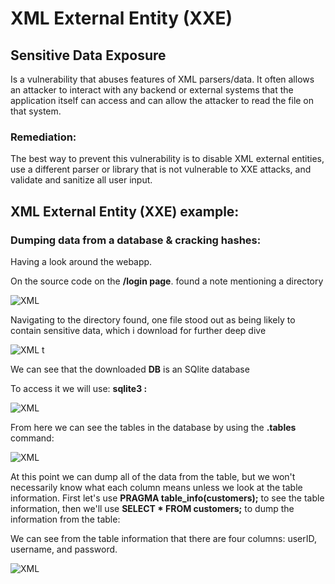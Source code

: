 # XML External Entity (XXE)

## Sensitive Data Exposure
<p>Is a vulnerability that abuses features of XML parsers/data. It often allows an attacker to interact with any backend or external systems that the application itself can access and can allow the attacker to read the file on that system.</p>

### Remediation:
<p>The best way to prevent this vulnerability is to disable XML external entities, use a different parser or library that is not vulnerable to XXE attacks, and validate and sanitize all user input.</p>

## XML External Entity (XXE) example:

### Dumping data from a database & cracking hashes:
<p>Having a look around the webapp. </p>
<p>On the source code on the <b>/login page</b>. found a note mentioning a directory</p>
<img src="https://github.com/Jay-Jay23/OWASP_Top_10/blob/main/RedTeam%20project/images/xml.png" alt="XML">

<p>Navigating to the directory found, one file stood out as being likely to contain sensitive data, which i download for further deep dive</p>
<img src="https://github.com/Jay-Jay23/OWASP_Top_10/blob/main/RedTeam%20project/images/xml1.png" alt="XML">
t
<p>We can see that the downloaded <b>DB</b> is an SQlite database </p>
<p>To access it we will use: <b>sqlite3 <database-name>:</b></p>
<img src="https://github.com/Jay-Jay23/OWASP_Top_10/blob/main/RedTeam%20project/images/xml2.png" alt="XML">

<p>From here we can see the tables in the database by using the <b>.tables</B> command: </p>
<img src="https://github.com/Jay-Jay23/OWASP_Top_10/blob/main/RedTeam%20project/images/xml3.png" alt="XML">

<p>At this point we can dump all of the data from the table, but we won't necessarily know what each column means unless we look at the table information. First let's use <b>PRAGMA table_info(customers);</b> to see the table information, then we'll use <b>SELECT * FROM customers;</b> to dump the information from the table:</p>
<p>We can see from the table information that there are four columns: userID, username, and password.</p>
<img src="https://github.com/Jay-Jay23/OWASP_Top_10/blob/main/RedTeam%20project/images/xml4.png" alt="XML">
